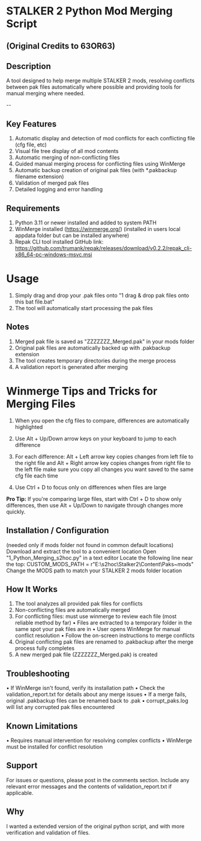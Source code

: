 # STALKER 2 Python Mod Merging Script

## (Original Credits to 63OR63) 

## Description
A tool designed to help merge multiple STALKER 2 mods, resolving conflicts between pak files automatically where possible and providing tools for manual merging where needed.

--

## Key Features
1. Automatic display and detection of mod conflicts for each conflicting file (cfg file, etc)
2. Visual file tree display of all mod contents
3. Automatic merging of non-conflicting files
4. Guided manual merging process for conflicting files using WinMerge
5. Automatic backup creation of original pak files (with *.pakbackup filename extension)
6. Validation of merged pak files
7. Detailed logging and error handling


## Requirements
1. Python 3.11 or newer installed and added to system PATH
2. WinMerge installed (https://winmerge.org/) (installed in users local appdata folder but can be installed anywhere)
3. Repak CLI tool installed GitHub link: https://github.com/trumank/repak/releases/download/v0.2.2/repak_cli-x86_64-pc-windows-msvc.msi


# Usage

1. Simply drag and drop your .pak files onto "1 drag & drop pak files onto this bat file.bat"
2. The tool will automatically start processing the pak files

## Notes

1. Merged pak file is saved as "ZZZZZZZ_Merged.pak" in your mods folder
2. Original pak files are automatically backed up with .pakbackup extension
3. The tool creates temporary directories during the merge process
4. A validation report is generated after merging



# Winmerge Tips and Tricks for Merging Files
1. When you open the cfg files to compare, differences are automatically highlighted

2. Use Alt + Up/Down arrow keys on your keyboard to jump to each difference

3. For each difference:
    Alt + Left arrow key copies changes from left file to the right file
    and
    Alt + Right arrow key copies changes from right file to the left file
    make sure you copy all changes you want saved to the same cfg file each time

4. Use Ctrl + D to focus only on differences when files are large

**Pro Tip:** If you're comparing large files, start with Ctrl + D to show only
differences, then use Alt + Up/Down to navigate through changes more
quickly.


## Installation / Configuration
(needed only if mods folder not found in common default locations)
    Download and extract the tool to a convenient location
    Open "1_Python_Merging_s2hoc.py" in a text editor
    Locate the following line near the top:
    CUSTOM_MODS_PATH = r"E:\s2hoc\Stalker2\Content\Paks\~mods"
    Change the MODS path to match your STALKER 2 mods folder location


## How It Works
1. The tool analyzes all provided pak files for conflicts
2. Non-conflicting files are automatically merged
3. For conflicting files: must use winmerge to review each file (most reliable method by far)
    • Files are extracted to a temporary folder in the same spot your pak files are in
    • User opens WinMerge for manual conflict resolution
    • Follow the on-screen instructions to merge conflicts
4. Original conflicting pak files are renamed to .pakbackup after the merge process fully completes
5. A new merged pak file (ZZZZZZZ_Merged.pak) is created



## Troubleshooting
• If WinMerge isn't found, verify its installation path
• Check the validation_report.txt for details about any merge issues
• If a merge fails, original .pakbackup files can be renamed back to .pak
• corrupt_paks.log will list any corrupted pak files encountered

## Known Limitations
• Requires manual intervention for resolving complex conflicts
• WinMerge must be installed for conflict resolution

## Support
For issues or questions, please post in the comments section. Include any relevant error messages and the contents of validation_report.txt if applicable.

## Why
I wanted a extended version of the original python script, and with more verification and validation of files.
